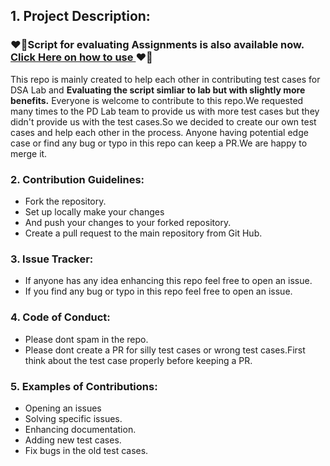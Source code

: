## 1. Project Description:

### ❤️‍🔥Script for evaluating Assignments is also available now.[ Click Here on how to use ](./Scripts/README.md)❤️‍🔥

This repo is mainly created to help each other in contributing test cases for DSA Lab and **Evaluating the script simliar to lab but with slightly more benefits.**
Everyone is welcome to contribute to this repo.We requested many times to the PD Lab team to provide us with more test cases but they didn't provide us with the test cases.So we decided to create our own test cases and help each other in the process. Anyone having potential edge case or find any bug or typo in this repo can keep a PR.We are happy to merge it.

### 2. Contribution Guidelines:

- Fork the repository.
- Set up locally make your changes
- And push your changes to your forked repository.
- Create a pull request to the main repository from Git Hub.

### 3. Issue Tracker:

- If anyone has any idea enhancing this repo feel free to open an issue.
- If you find any bug or typo in this repo feel free to open an issue.

### 4. Code of Conduct:

- Please dont spam in the repo.
- Please dont create a PR for silly test cases or wrong test cases.First think about the test case properly before keeping a PR.

### 5. Examples of Contributions:

- Opening an issues
- Solving specific issues.
- Enhancing documentation.
- Adding new test cases.
- Fix bugs in the old test cases.
